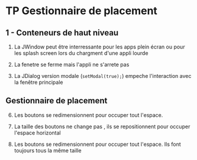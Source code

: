 # TP Gestionnaire de placement

## 1 - Conteneurs de haut niveau

1) La JWindow peut être interressante pour les apps plein écran ou pour les splash screen lors du chargment d'une appli lourde

3) La fenetre se ferme mais l'appli ne s'arrete pas

5) La JDialog version modale (`setModal(true);`) empeche l'interaction avec la fenêtre principale

## Gestionnaire de placement

6) Les boutons se redimensionnent pour occuper tout l'espace.

7) La taille des boutons ne change pas , ils se repositionnent pour occuper l'espace horizontal

8) Les boutons se redimensionnent pour occuper tout l'espace. Ils font toujours tous la même taille
